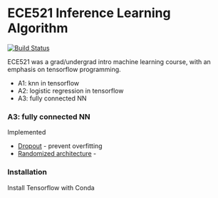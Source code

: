 # ECE521 Inference Learning Algorithm
[![Build Status](https://github.com/violetguos/inference-learning/blob/master/A3/vg-branch/a3-vg.ipynb)](https://github.com/violetguos/inference-learning/blob/master/A3/vg-branch/a3-vg.ipynb)

ECE521 was a grad/undergrad intro machine learning course, with an emphasis on tensorflow programming.

  - A1: knn in tensorflow
  - A2: logistic regression in tensorflow
  - A3: fully connected NN

### A3: fully connected NN

Implemented
* [Dropout]() - prevent overfitting
* [Randomized architecture]() -


### Installation

Install Tensorflow with Conda
